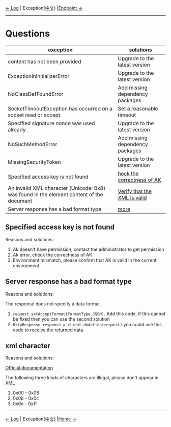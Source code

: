 [← Log](8-Log-EN.md) | Exception[(中文)](9-Exception-CN.md) |[Endpoint →](10-Endpoint-EN.md)
***

# Questions

| exception               |    solutions      |
|----------------------|------------------|
| content has not been provided     | Upgrade to the latest version |
| ExceptionInInitializerError |Upgrade to the latest version|
| NoClassDefFoundError |Add missing dependency packages|
| SocketTimeoutException has occurred on a socket read or accept. |Set a reasonable timeout|
| Specified signature nonce was used already. |Upgrade to the latest version|
| NoSuchMethodError |Add missing dependency packages|
| MissingSecurityToken | Upgrade to the latest version |
| Specified access key is not found |[heck the correctness of AK](#Specified-access-key-is-not-found)|
| An invalid XML character (Unicode: 0x8) was found in the element content of the document |[Verify that the XML is valid](#xml-character)|
| Server response has a bad format type    | [more](#Server-response-has-a-bad-format-type) |

## Specified access key is not found

Reasons and solutions:

 1. Ak doesn't have permission, contact the administrator to get permission
 2. Ak error, check the correctness of AK
 3. Environment mismatch, please confirm that AK is valid in the current environment
 
## Server response has a bad format type

Reasons and solutions:

The response does not specify a data format

1. `request.setAcceptFormat(FormatType.JSON)`. Add this code, if this cannot be fixed then you can use the second solution
2. `HttpResponse response = client.doAction(request)` you could use this code to receive the returned data

## xml character

Reasons and solutions:

[Official documentation](https://www.w3.org/TR/2000/REC-xml-20001006#NT-Char)

The following three kinds of characters are illegal, please don't appear in XML

 1. 0x00 - 0x08
 2. 0x0b - 0x0c
 3. 0x0e - 0x1f

***
[← Log](8-Log-EN.md) | Exception[(中文)](9-Exception-CN.md) |[Home →](../README.md)
